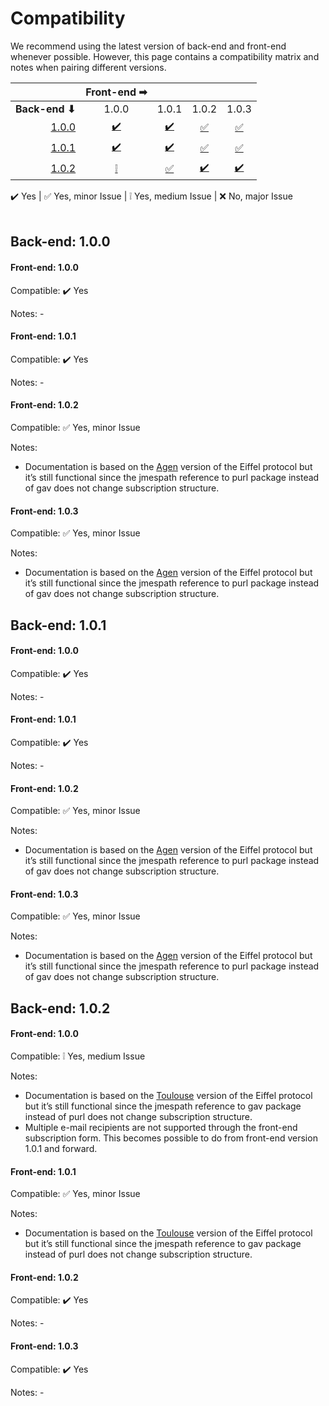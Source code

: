 # Compatibility

We recommend using the latest version of back-end and front-end whenever possible. However, this page contains a compatibility matrix and notes when pairing different versions.

|                      |Front-end ➡           |                      |                      |                      |
|---------------------:|:--------------------:|:--------------------:|:--------------------:|:--------------------:|
|**Back-end ⬇**        |                 1.0.0|                 1.0.1|                 1.0.2|                 1.0.3|
|[1.0.0](#back-end-100)|[✔️️](#front-end-100)   |[✔️️](#front-end-101)   |[✅](#front-end-102)  |[✅](#front-end-103)  |
|[1.0.1](#back-end-101)|[✔️️](#front-end-100-1) |[✔️️](#front-end-101-1) |[✅](#front-end-102-1)|[✅](#front-end-103-1)|
|[1.0.2](#back-end-102)|[❕](#front-end-100-2)|[✅](#front-end-101-2)|[✔️️](#front-end-102-2) |[✔️️](#front-end-103-2) |

✔️️ Yes | ✅ Yes, minor Issue | ❕ Yes, medium Issue | ❌ No, major Issue
<br>
<br>
## Back-end: 1.0.0
#### Front-end: 1.0.0
Compatible: ✔️️ Yes

Notes: -

#### Front-end: 1.0.1
Compatible: ✔️️ Yes

Notes: -

#### Front-end: 1.0.2
Compatible: ✅ Yes, minor Issue

Notes:
- Documentation is based on the [Agen](https://github.com/eiffel-community/eiffel/blob/master/eiffel-syntax-and-usage/versioning.md#versioning) version of the Eiffel protocol but it’s still functional since the jmespath reference to purl package instead of gav does not change subscription structure.

#### Front-end: 1.0.3
Compatible: ✅ Yes, minor Issue

Notes:
- Documentation is based on the [Agen](https://github.com/eiffel-community/eiffel/blob/master/eiffel-syntax-and-usage/versioning.md#versioning) version of the Eiffel protocol but it’s still functional since the jmespath reference to purl package instead of gav does not change subscription structure.

## Back-end: 1.0.1
#### Front-end: 1.0.0
Compatible: ✔️️ Yes

Notes: -

#### Front-end: 1.0.1
Compatible: ✔️️ Yes

Notes: -

#### Front-end: 1.0.2
Compatible: ✅ Yes, minor Issue

Notes:
- Documentation is based on the [Agen](https://github.com/eiffel-community/eiffel/blob/master/eiffel-syntax-and-usage/versioning.md#versioning) version of the Eiffel protocol but it’s still functional since the jmespath reference to purl package instead of gav does not change subscription structure.

#### Front-end: 1.0.3
Compatible: ✅ Yes, minor Issue

Notes:
- Documentation is based on the [Agen](https://github.com/eiffel-community/eiffel/blob/master/eiffel-syntax-and-usage/versioning.md#versioning) version of the Eiffel protocol but it’s still functional since the jmespath reference to purl package instead of gav does not change subscription structure.

## Back-end: 1.0.2
#### Front-end: 1.0.0
Compatible: ❕ Yes, medium Issue

Notes:
- Documentation is based on the [Toulouse](https://github.com/eiffel-community/eiffel/blob/master/eiffel-syntax-and-usage/versioning.md#versioning) version of the Eiffel protocol but it’s still functional since the jmespath reference to gav package instead of purl does not change subscription structure.
- Multiple e-mail recipients are not supported through the front-end subscription form. This becomes possible to do from front-end version 1.0.1 and forward.

#### Front-end: 1.0.1
Compatible: ✅ Yes, minor Issue

Notes:
- Documentation is based on the [Toulouse](https://github.com/eiffel-community/eiffel/blob/master/eiffel-syntax-and-usage/versioning.md#versioning) version of the Eiffel protocol but it’s still functional since the jmespath reference to gav package instead of purl does not change subscription structure.

#### Front-end: 1.0.2
Compatible: ✔️️ Yes

Notes: -

#### Front-end: 1.0.3
Compatible: ✔️️ Yes

Notes: -